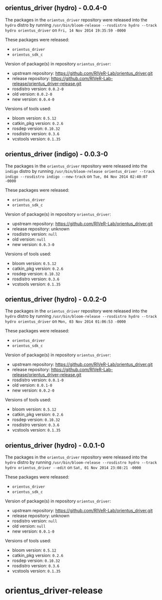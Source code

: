 ## orientus_driver (hydro) - 0.0.4-0

The packages in the `orientus_driver` repository were released into the `hydro` distro by running `/usr/bin/bloom-release --rosdistro hydro --track hydro orientus_driver` on `Fri, 14 Nov 2014 19:35:59 -0000`

These packages were released:
- `orientus_driver`
- `orientus_sdk_c`

Version of package(s) in repository `orientus_driver`:
- upstream repository: https://github.com/RIVeR-Lab/orientus_driver.git
- release repository: https://github.com/RIVeR-Lab-release/orientus_driver-release.git
- rosdistro version: `0.0.2-0`
- old version: `0.0.2-0`
- new version: `0.0.4-0`

Versions of tools used:
- bloom version: `0.5.12`
- catkin_pkg version: `0.2.6`
- rosdep version: `0.10.32`
- rosdistro version: `0.3.6`
- vcstools version: `0.1.35`


## orientus_driver (indigo) - 0.0.3-0

The packages in the `orientus_driver` repository were released into the `indigo` distro by running `/usr/bin/bloom-release orientus_driver --track indigo --rosdistro indigo --new-track` on `Tue, 04 Nov 2014 02:40:07 -0000`

These packages were released:
- `orientus_driver`
- `orientus_sdk_c`

Version of package(s) in repository `orientus_driver`:
- upstream repository: https://github.com/RIVeR-Lab/orientus_driver.git
- release repository: unknown
- rosdistro version: `null`
- old version: `null`
- new version: `0.0.3-0`

Versions of tools used:
- bloom version: `0.5.12`
- catkin_pkg version: `0.2.6`
- rosdep version: `0.10.32`
- rosdistro version: `0.3.6`
- vcstools version: `0.1.35`


## orientus_driver (hydro) - 0.0.2-0

The packages in the `orientus_driver` repository were released into the `hydro` distro by running `/usr/bin/bloom-release --rosdistro hydro --track hydro orientus_driver` on `Mon, 03 Nov 2014 01:06:53 -0000`

These packages were released:
- `orientus_driver`
- `orientus_sdk_c`

Version of package(s) in repository `orientus_driver`:
- upstream repository: https://github.com/RIVeR-Lab/orientus_driver.git
- release repository: https://github.com/RIVeR-Lab-release/orientus_driver-release.git
- rosdistro version: `0.0.1-0`
- old version: `0.0.1-0`
- new version: `0.0.2-0`

Versions of tools used:
- bloom version: `0.5.12`
- catkin_pkg version: `0.2.6`
- rosdep version: `0.10.32`
- rosdistro version: `0.3.6`
- vcstools version: `0.1.35`


## orientus_driver (hydro) - 0.0.1-0

The packages in the `orientus_driver` repository were released into the `hydro` distro by running `/usr/bin/bloom-release --rosdistro hydro --track hydro orientus_driver --edit` on `Sat, 01 Nov 2014 23:08:21 -0000`

These packages were released:
- `orientus_driver`
- `orientus_sdk_c`

Version of package(s) in repository `orientus_driver`:
- upstream repository: https://github.com/RIVeR-Lab/orientus_driver.git
- release repository: unknown
- rosdistro version: `null`
- old version: `null`
- new version: `0.0.1-0`

Versions of tools used:
- bloom version: `0.5.12`
- catkin_pkg version: `0.2.6`
- rosdep version: `0.10.32`
- rosdistro version: `0.3.6`
- vcstools version: `0.1.35`


orientus_driver-release
=======================
